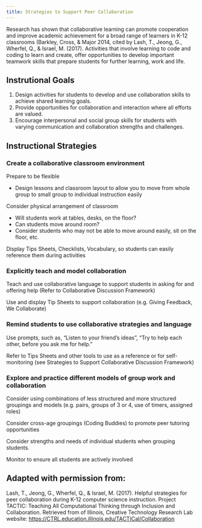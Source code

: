 ```yaml
---
title: Strategies to Support Peer Collaboration
---
```


Research has shown that collaborative learning can promote cooperation and improve academic
achievement for a broad range of learners in K-12 classrooms (Barkley, Cross, & Major 2014, cited by
Lash, T., Jeong, G., Wherfel, Q., & Israel, M. (2017). Activities that involve learning to code and coding
to learn and create, offer opportunities to develop important teamwork skills that prepare students
for further learning, work and life.

## Instrutional Goals

1. Design activities for students to develop and use collaboration skills to achieve shared learning
goals.
2. Provide opportunities for collaboration and interaction where all efforts are valued.
3. Encourage interpersonal and social group skills for students with varying communication and
collaboration strengths and challenges.

## Instructional Strategies

### Create a collaborative classroom environment

Prepare to be flexible

* Design lessons and classroom layout to allow you to move from whole group to
small group to individual instruction easily

Consider physical arrangement of classroom

* Will students work at tables, desks, on the floor?
* Can students move around room?
* Consider students who may not be able to move around easily, sit on the floor, etc.

Display Tips Sheets, Checklists, Vocabulary, so students can easily reference them during activities

### Explicitly teach and model collaboration

Teach and use collaborative language to support students in asking for and offering help (Refer to Collaborative Discussion Framework)

Use and display Tip Sheets to support collaboration (e.g. Giving Feedback, We Collaborate)

### Remind students to use collaborative strategies and language

Use prompts, such as, “Listen to your friend’s ideas”, “Try to help each other, before you ask me for help.”

Refer to Tips Sheets and other tools to use as a reference or for self-monitoring (see Strategies to Support Collaborative Discussion Framework)

### Explore and practice different models of group work and collaboration

Consider using combinations of less structured and more structured groupings and models (e.g. pairs, groups of 3 or 4, use of timers, assigned roles)

Consider cross-age groupings (Coding Buddies) to promote peer tutoring opportunities

Consider strengths and needs of individual students when grouping students.

Monitor to ensure all students are actively involved

## Adapted with permission from:
Lash, T., Jeong, G., Wherfel, Q., & Israel, M. (2017). Helpful strategies for peer collaboration during K-12 computer science instruction. Project TACTIC: Teaching All Computational Thinking through Inclusion and Collaboration. Retrieved from of Illinois, Creative Technology Research Lab website: https://CTRL.education.illinois.edu/TACTICal/Collaboration